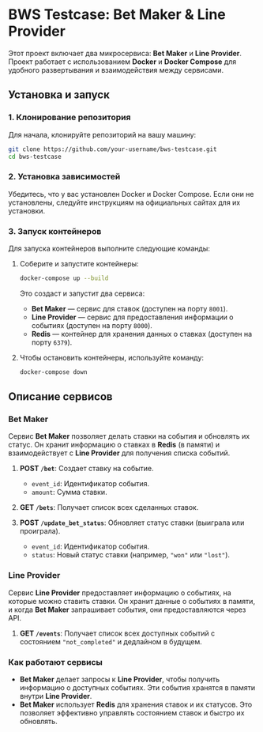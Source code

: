 # BWS Testcase: Bet Maker & Line Provider

Этот проект включает два микросервиса: **Bet Maker** и **Line Provider**. Проект работает с использованием **Docker** и **Docker Compose** для удобного развертывания и взаимодействия между сервисами.

## Установка и запуск

### 1. Клонирование репозитория

Для начала, клонируйте репозиторий на вашу машину:

```bash
git clone https://github.com/your-username/bws-testcase.git
cd bws-testcase
```

### 2. Установка зависимостей

Убедитесь, что у вас установлен Docker и Docker Compose. Если они не установлены, следуйте инструкциям на официальных сайтах для их установки.

### 3. Запуск контейнеров

Для запуска контейнеров выполните следующие команды:

1. Соберите и запустите контейнеры:

   ```bash
   docker-compose up --build
   ```

   Это создаст и запустит два сервиса:
   - **Bet Maker** — сервис для ставок (доступен на порту `8001`).
   - **Line Provider** — сервис для предоставления информации о событиях (доступен на порту `8000`).
   - **Redis** — контейнер для хранения данных о ставках (доступен на порту `6379`).
 
2. Чтобы остановить контейнеры, используйте команду:

   ```bash
   docker-compose down
   ```

## Описание сервисов

### **Bet Maker**

Сервис **Bet Maker** позволяет делать ставки на события и обновлять их статус. Он хранит информацию о ставках в **Redis** (в памяти) и взаимодействует с **Line Provider** для получения списка событий.

1. **POST `/bet`**: Создает ставку на событие.
   - `event_id`: Идентификатор события.
   - `amount`: Сумма ставки.

2. **GET `/bets`**: Получает список всех сделанных ставок.

3. **POST `/update_bet_status`**: Обновляет статус ставки (выиграла или проиграла).
   - `event_id`: Идентификатор события.
   - `status`: Новый статус ставки (например, `"won"` или `"lost"`).

### **Line Provider**

Сервис **Line Provider** предоставляет информацию о событиях, на которые можно ставить ставки. Он хранит данные о событиях в памяти, и когда **Bet Maker** запрашивает события, они предоставляются через API.

1. **GET `/events`**: Получает список всех доступных событий с состоянием `"not_completed"` и дедлайном в будущем.

### Как работают сервисы

- **Bet Maker** делает запросы к **Line Provider**, чтобы получить информацию о доступных событиях. Эти события хранятся в памяти внутри **Line Provider**.
- **Bet Maker** использует **Redis** для хранения ставок и их статусов. Это позволяет эффективно управлять состоянием ставок и быстро их обновлять.